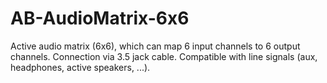 # AB-AudioMatrix-6x6
Active audio matrix (6x6), which can map 6 input channels to 6 output channels. Connection via 3.5 jack cable. Compatible with line signals (aux, headphones, active speakers, ...).
